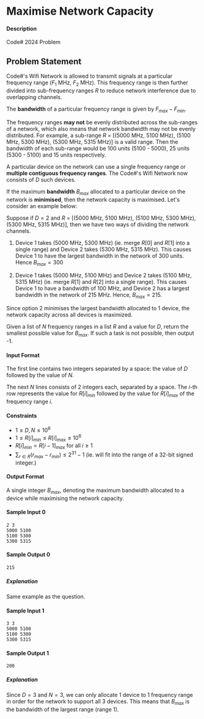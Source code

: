 # Maximise Network Capacity

#### Description
Code# 2024 Problem 

## Problem Statement
Code#'s Wifi Network is allowed to transmit signals at a particular frequency range ($F_1$ MHz, $F_2$ MHz). This frequency range is then further divided into sub-frequency ranges $R$ to reduce network interference due to overlapping channels. 

The **bandwidth** of a particular frequency range is given by $F_{max} - F_{min}$. 

The frequency ranges **may not** be evenly distributed across the sub-ranges of a network, which also means that network bandwidth may not be evenly distributed. For example, a sub-range $R$ = [(5000 MHz, 5100 MHz), (5100 MHz, 5300 MHz), (5300 MHz, 5315 MHz)] is a valid range. Then the bandwidth of each sub-range would be 100 units (5100 - 5000), 25 units (5300 - 5100) and 15 units respectively. 


A particular device on the network can use a single frequency range or **multiple contiguous frequency ranges**. The Code#'s Wifi Network now consists of $D$ such devices.

If the maximum **bandwidth** $B_{max}$ allocated to a particular device on the network is **minimised**, then the network capacity is maximised. Let's consider an example below: 

Suppose if $D = 2$ and $R$ = [(5000 MHz, 5100 MHz), (5100 MHz, 5300 MHz), (5300 MHz, 5315 MHz)], then we have two ways of dividing the network channels.

1. Device 1 takes (5000 MHz, 5300 MHz) (ie. merge $R[0]$ and $R[1]$ into a single range) and Device 2 takes (5300 MHz, 5315 MHz). This causes Device 1 to have the largest bandwidth in the network of 300 units. Hence $B_{max} = 300$

2. Device 1 takes (5000 MHz, 5100 MHz) and Device 2 takes (5100 MHz, 5315 MHz) (ie. merge $R[1]$ and $R[2]$ into a single range). This causes Device 1 to have a bandwidth of 100 MHz, and Device 2 has a largest bandwidth in the network of 215 MHz. Hence, $B_{max} = 215$.

Since option 2 minimises the largest bandwidth allocated to 1 device, the network capacity across all devices is maximized. 

Given a list of $N$ frequency ranges in a list $R$ and a value for $D$, return the smallest possible value for $B_{max}$. If such a task is not possible, then output -1.

#### Input Format
The first line contains two integers separated by a space: the value of $D$ followed by the value of $N$. 

The next $N$ lines consists of 2 integers each, separated by a space. The $i$-th row represents the value for $R[i]_{min}$ followed by the value for $R[i]_{max}$ of the frequency range $i$.

#### Constraints
- $1 \leq D, N \leq 10^6$
- $1 \leq R[i]_{min} \leq R[i]_{max} \leq 10^6$
- $R[i]_{min} = R[i-1]_{max} \text { for all } i \geq 1$
- $\sum_{r \in R} (r_{max} - r_{min}) \leq 2^{31}-1$ (ie. will fit into the range of a 32-bit signed integer.)

#### Output Format
A single integer $B_{max}$, denoting the maximum bandwidth allocated to a device while maximising the network capacity.

#### Sample Input 0
```
2 3
5000 5100
5100 5300
5300 5315
```
#### Sample Output 0
```
215
```

##### Explanation
Same example as the question.

#### Sample Input 1
```
3 3
5000 5100
5100 5300
5300 5315
```
#### Sample Output 1
```
200
```

##### Explanation
Since $D = 3$ and $N = 3$, we can only allocate 1 device to 1 frequency range in order for the network to support all 3 devices. This means that $B_{max}$ is the bandwidth of the largest range (range 1).  